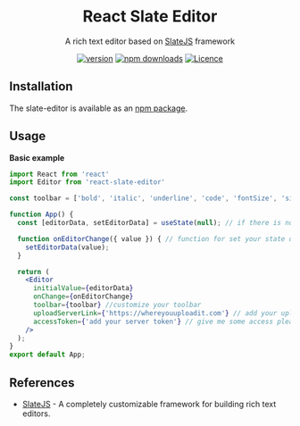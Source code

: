 <h1 align="center">React Slate Editor</h1>

<div align="center">

A rich text editor based on [SlateJS](https://github.com/ianstormtaylor/slate) framework

[![version](https://img.shields.io/github/package-json/v/stevan11leonardy/react-slate-editor?color=green)](https://www.npmjs.com/package/react-slate-editor)
[![npm downloads](https://img.shields.io/npm/dt/react-slate-editor?color=green)](https://www.npmjs.com/package/react-slate-editor)
[![Licence](https://img.shields.io/npm/l/react-slate-editor?color=green&label=license)](https://github.com/stevan11leonardy/react-slate-editor/blob/master/LICENSE)

</div>

## Installation
The slate-editor is available as an [npm package](https://www.npmjs.com/package/react-slate-editor).

## Usage

**Basic example**
```jsx
import React from 'react'
import Editor from 'react-slate-editor'

const toolbar = ['bold', 'italic', 'underline', 'code', 'fontSize', 'sizeUp', 'sizeDown', 'link', 'image', 'orderedList', 'unorderedList', 'alignment']

function App() {
  const [editorData, setEditorData] = useState(null); // if there is no object value in slate pass null or undefined

  function onEditorChange({ value }) { // function for set your state or post to your api
    setEditorData(value);
  }

  return (
    <Editor
      initialValue={editorData}
      onChange={onEditorChange}
      toolbar={toolbar} //customize your toolbar
      uploadServerLink={'https://whereyouuploadit.com'} // add your upload api link here
      accessToken={'add your server token'} // give me some access please
    />
  );
}
export default App;
```
## References
- [SlateJS](https://github.com/ianstormtaylor/slate) - A completely customizable framework for building rich text editors.
